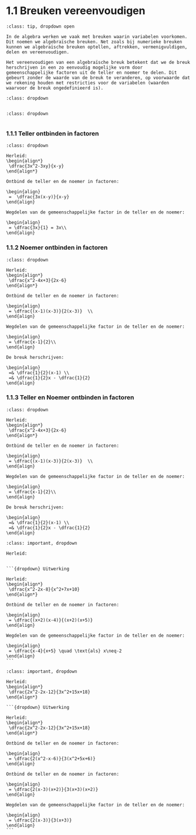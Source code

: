 # 1.1 Breuken vereenvoudigen


```{admonition} Theorie
:class: tip, dropdown open

In de algebra werken we vaak met breuken waarin variabelen voorkomen. Dit noemen we algebraïsche breuken. Net zoals bij numerieke breuken kunnen we algebraïsche breuken optellen, aftrekken, vermenigvuldigen, delen en vereenvoudigen.

Het vereenvoudigen van een algebraïsche breuk betekent dat we de breuk herschrijven in een zo eenvoudig mogelijke vorm door gemeenschappelijke factoren uit de teller en noemer te delen. Dit gebeurt zonder de waarde van de breuk te veranderen, op voorwaarde dat we rekening houden met restricties voor de variabelen (waarden waarvoor de breuk ongedefinieerd is).
```


```{admonition} Voorbeeld 1:
:class: dropdown


```

```{admonition} Voorbeeld 2:
:class: dropdown


```
### 1.1.1 Teller ontbinden in factoren

```{admonition} Voorbeeld 1: Teller ontbinden in factoren
:class: dropdown

Herleid:
\begin{align*}
 \dfrac{3x^2-3xy}{x-y}
\end{align*}

Ontbind de teller en de noemer in factoren:

\begin{align}
 =  \dfrac{3x(x-y)}{x-y}
\end{align}

Wegdelen van de gemeenschappelijke factor in de teller en de noemer:

\begin{align}
 = \dfrac{3x}{1} = 3x\\
\end{align}

```

### 1.1.2 Noemer ontbinden in factoren

```{admonition} Voorbeeld 2: Noemer ontbinden in factoren
:class: dropdown

Herleid:
\begin{align*}
 \dfrac{x^2-4x+3}{2x-6}
\end{align*}

Ontbind de teller en de noemer in factoren:

\begin{align}
 = \dfrac{(x-1)(x-3)}{2(x-3)}  \\
\end{align}

Wegdelen van de gemeenschappelijke factor in de teller en de noemer:

\begin{align}
 = \dfrac{x-1}{2}\\
\end{align}

De breuk herschrijven:

\begin{align}
 =& \dfrac{1}{2}(x-1) \\
 =& \dfrac{1}{2}x - \dfrac{1}{2}
\end{align}
```

### 1.1.3 Teller en Noemer ontbinden in factoren

```{admonition} Voorbeeld 3: Teller en Noemer ontbinden in factoren
:class: dropdown

Herleid:
\begin{align*}
 \dfrac{x^2-4x+3}{2x-6}
\end{align*}

Ontbind de teller en de noemer in factoren:

\begin{align}
 = \dfrac{(x-1)(x-3)}{2(x-3)}  \\
\end{align}

Wegdelen van de gemeenschappelijke factor in de teller en de noemer:

\begin{align}
 = \dfrac{x-1}{2}\\
\end{align}

De breuk herschrijven:

\begin{align}
 =& \dfrac{1}{2}(x-1) \\
 =& \dfrac{1}{2}x - \dfrac{1}{2}
\end{align}
```

````{admonition} Oefening 1
:class: important, dropdown

Herleid:


```{dropdown} Uitwerking

Herleid:
\begin{align*}
 \dfrac{x^2-2x-8}{x^2+7x+10}
\end{align*}

Ontbind de teller en de noemer in factoren:

\begin{align}
 = \dfrac{(x+2)(x-4)}{(x+2)(x+5)}
\end{align}

Wegdelen van de gemeenschappelijke factor in de teller en de noemer:

\begin{align}
 = \dfrac{x-4}{x+5} \quad \text{als} x\neq-2
\end{align}
```
````

````{admonition} Oefening 2
:class: important, dropdown

Herleid:
\begin{align*}
 \dfrac{2x^2-2x-12}{3x^2+15x+18}
\end{align*}

```{dropdown} Uitwerking

Herleid:
\begin{align*}
 \dfrac{2x^2-2x-12}{3x^2+15x+18}
\end{align*}

Ontbind de teller en de noemer in factoren:

\begin{align}
 = \dfrac{2(x^2-x-6)}{3(x^2+5x+6)}
\end{align}

Ontbind de teller en de noemer in factoren:

\begin{align}
 = \dfrac{2(x-3)(x+2)}{3(x+3)(x+2)}
\end{align}

Wegdelen van de gemeenschappelijke factor in de teller en de noemer:

\begin{align}
 = \dfrac{2(x-3)}{3(x+3)}
\end{align}
```
````